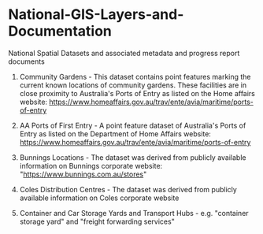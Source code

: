 # National-GIS-Layers-and-Documentation
National Spatial Datasets and associated metadata and progress report documents

1) Community Gardens - This dataset contains point features marking the current known locations of community gardens. These facilities are in close proximity to Australia's Ports of Entry as listed on the Home affairs website: https://www.homeaffairs.gov.au/trav/ente/avia/maritime/ports-of-entry

2) AA Ports of First Entry - A point feature dataset of Australia's Ports of Entry as listed on the Department of Home Affairs website: https://www.homeaffairs.gov.au/trav/ente/avia/maritime/ports-of-entry

3) Bunnings Locations - The dataset was derived from publicly available information on Bunnings corporate website: "https://www.bunnings.com.au/stores"

4) Coles Distribution Centres - The dataset was derived from publicly available information on Coles corporate website

5) Container and Car Storage Yards and Transport Hubs - e.g. "container storage yard" and "freight forwarding services"

